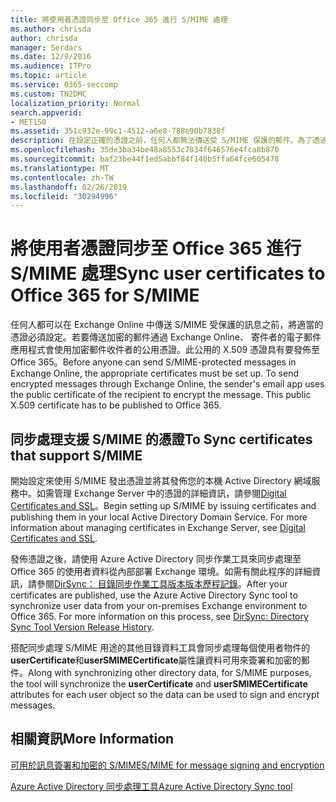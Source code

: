 ```yaml
---
title: 將使用者憑證同步至 Office 365 進行 S/MIME 處理
ms.author: chrisda
author: chrisda
manager: Serdars
ms.date: 12/9/2016
ms.audience: ITPro
ms.topic: article
ms.service: O365-seccomp
ms.custom: TN2DMC
localization_priority: Normal
search.appverid:
- MET150
ms.assetid: 351c932e-99c1-4512-a6e8-788e90b7838f
description: 在設定正確的憑證之前，任何人都無法傳送受 S/MIME 保護的郵件。為了透過 Exchange Online 傳送加密郵件，寄件者的電子郵件程式會使用收件者的公用憑證為郵件加密。這個公用的 X.509 憑證必須發行至 Office 365。
ms.openlocfilehash: 35de3ba34be48a8553c7034f646576e4fca8b870
ms.sourcegitcommit: baf23be44f1ed5abbf84f140b5ffa64fce605478
ms.translationtype: MT
ms.contentlocale: zh-TW
ms.lasthandoff: 02/26/2019
ms.locfileid: "30294996"
---
```

# <a name="sync-user-certificates-to-office-365-for-smime"></a><span data-ttu-id="2e394-105">將使用者憑證同步至 Office 365 進行 S/MIME 處理</span><span class="sxs-lookup"><span data-stu-id="2e394-105">Sync user certificates to Office 365 for S/MIME</span></span>

<span data-ttu-id="2e394-p102">任何人都可以在 Exchange Online 中傳送 S/MIME 受保護的訊息之前，將適當的憑證必須設定。若要傳送加密的郵件通過 Exchange Online、 寄件者的電子郵件應用程式會使用加密郵件收件者的公用憑證。此公用的 X.509 憑證具有要發佈至 Office 365。</span><span class="sxs-lookup"><span data-stu-id="2e394-p102">Before anyone can send S/MIME-protected messages in Exchange Online, the appropriate certificates must be set up. To send encrypted messages through Exchange Online, the sender's email app uses the public certificate of the recipient to encrypt the message. This public X.509 certificate has to be published to Office 365.</span></span>

## <a name="to-sync-certificates-that-support-smime"></a><span data-ttu-id="2e394-109">同步處理支援 S/MIME 的憑證</span><span class="sxs-lookup"><span data-stu-id="2e394-109">To Sync certificates that support S/MIME</span></span>

<span data-ttu-id="2e394-p103">開始設定來使用 S/MIME 發出憑證並將其發佈您的本機 Active Directory 網域服務中。如需管理 Exchange Server 中的憑證的詳細資訊，請參閱[Digital Certificates and SSL](http://technet.microsoft.com/library/a9e2e08c-d46a-4135-a387-eb653212b676.aspx)。</span><span class="sxs-lookup"><span data-stu-id="2e394-p103">Begin setting up S/MIME by issuing certificates and publishing them in your local Active Directory Domain Service. For more information about managing certificates in Exchange Server, see [Digital Certificates and SSL](http://technet.microsoft.com/library/a9e2e08c-d46a-4135-a387-eb653212b676.aspx).</span></span>

<span data-ttu-id="2e394-p104">發佈憑證之後，請使用 Azure Active Directory 同步作業工具來同步處理至 Office 365 的使用者資料從內部部署 Exchange 環境。如需有關此程序的詳細資訊，請參閱[DirSync： 目錄同步作業工具版本版本歷程記錄](https://go.microsoft.com/fwlink/p/?LinkId=392587)。</span><span class="sxs-lookup"><span data-stu-id="2e394-p104">After your certificates are published, use the Azure Active Directory Sync tool to synchronize user data from your on-premises Exchange environment to Office 365. For more information on this process, see [DirSync: Directory Sync Tool Version Release History](https://go.microsoft.com/fwlink/p/?LinkId=392587).</span></span>

<span data-ttu-id="2e394-114">搭配同步處理 S/MIME 用途的其他目錄資料工具會同步處理每個使用者物件的**userCertificate**和**userSMIMECertificate**屬性讓資料可用來簽署和加密的郵件。</span><span class="sxs-lookup"><span data-stu-id="2e394-114">Along with synchronizing other directory data, for S/MIME purposes, the tool will synchronize the  **userCertificate** and **userSMIMECertificate** attributes for each user object so the data can be used to sign and encrypt messages.</span></span>

## <a name="more-information"></a><span data-ttu-id="2e394-115">相關資訊</span><span class="sxs-lookup"><span data-stu-id="2e394-115">More Information</span></span>

[<span data-ttu-id="2e394-116">可用於訊息簽署和加密的 S/MIME</span><span class="sxs-lookup"><span data-stu-id="2e394-116">S/MIME for message signing and encryption</span></span>](s-mime-for-message-signing-and-encryption.md)

[<span data-ttu-id="2e394-117">Azure Active Directory 同步處理工具</span><span class="sxs-lookup"><span data-stu-id="2e394-117">Azure Active Directory Sync tool</span></span>](https://go.microsoft.com/fwlink/p/?LinkId=392587)
